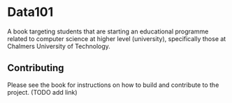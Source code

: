 # Data101

A book targeting students that are starting an educational programme related to computer science at higher level (university), specifically those at Chalmers University of Technology.

## Contributing

Please see the book for instructions on how to build and contribute to the project. (TODO add link)
